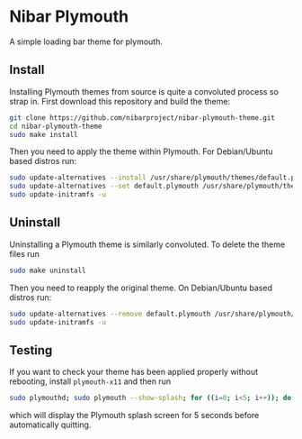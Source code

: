 # Nibar Plymouth

A simple loading bar theme for plymouth.

## Install

Installing Plymouth themes from source is quite a convoluted process so strap in. First download this repository and build the theme:

```bash
git clone https://github.com/nibarproject/nibar-plymouth-theme.git
cd nibar-plymouth-theme
sudo make install
```

Then you need to apply the theme within Plymouth. For Debian/Ubuntu based distros run:

```bash
sudo update-alternatives --install /usr/share/plymouth/themes/default.plymouth default.plymouth /usr/share/plymouth/themes/nibar/nibar.plymouth 100
sudo update-alternatives --set default.plymouth /usr/share/plymouth/themes/nibar/nibar.plymouth
sudo update-initramfs -u
```

## Uninstall

Uninstalling a Plymouth theme is similarly convoluted. To delete the theme files run

```bash
sudo make uninstall
```

Then you need to reapply the original theme. On Debian/Ubuntu based distros run:

```bash
sudo update-alternatives --remove default.plymouth /usr/share/plymouth/themes/nibar/nibar.plymouth
sudo update-initramfs -u
```

## Testing

If you want to check your theme has been applied properly without rebooting, install `plymouth-x11` and then run

```bash
sudo plymouthd; sudo plymouth --show-splash; for ((i=0; i<5; i++)); do sleep 1; sudo plymouth --update=test$i; done; sudo plymouth --quit
```

which will display the Plymouth splash screen for 5 seconds before automatically quitting.
